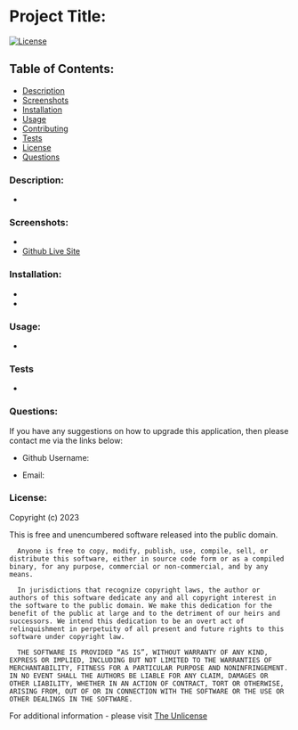 
  # Project Title: 

  [![License](https://img.shields.io/badge/License-Unlicense-blue.svg)](https://opensource.org/license/unlicense/)


  ## Table of Contents:
  - [Description](#description)
  - [Screenshots](#screenshots)
  - [Installation](#installation)
  - [Usage](#usage)
  - [Contributing](#contributing)
  - [Tests](#tests)
  - [License](#license)
  - [Questions](#questions)
  
  ### Description:

  - 


  ### Screenshots: 

  - []()
  - [Github Live Site]()

  ### Installation:

  - 

  - 


  ### Usage:

  - 


  ### Tests
  - 

  ### Questions:

  If you have any suggestions on how to upgrade this application, then please contact me via the links below:
  - Github Username: 

  - Email: 


  ### License:
  Copyright (c) 2023 

  This is free and unencumbered software released into the public domain.

      Anyone is free to copy, modify, publish, use, compile, sell, or distribute this software, either in source code form or as a compiled binary, for any purpose, commercial or non-commercial, and by any means.

      In jurisdictions that recognize copyright laws, the author or authors of this software dedicate any and all copyright interest in the software to the public domain. We make this dedication for the benefit of the public at large and to the detriment of our heirs and successors. We intend this dedication to be an overt act of relinquishment in perpetuity of all present and future rights to this software under copyright law.

      THE SOFTWARE IS PROVIDED “AS IS”, WITHOUT WARRANTY OF ANY KIND, EXPRESS OR IMPLIED, INCLUDING BUT NOT LIMITED TO THE WARRANTIES OF MERCHANTABILITY, FITNESS FOR A PARTICULAR PURPOSE AND NONINFRINGEMENT. IN NO EVENT SHALL THE AUTHORS BE LIABLE FOR ANY CLAIM, DAMAGES OR OTHER LIABILITY, WHETHER IN AN ACTION OF CONTRACT, TORT OR OTHERWISE, ARISING FROM, OUT OF OR IN CONNECTION WITH THE SOFTWARE OR THE USE OR OTHER DEALINGS IN THE SOFTWARE.

  For additional information  - please visit [The Unlicense](https://opensource.org/license/unlicense/)

  